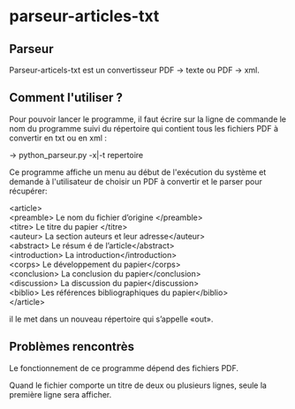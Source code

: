 # parseur-articles-txt

## Parseur
Parseur-articels-txt est un convertisseur PDF -> texte ou PDF -> xml.

## Comment l'utiliser ?

Pour pouvoir lancer le programme, il faut écrire sur la ligne de commande le nom du programme suivi du répertoire qui contient tous les fichiers PDF à convertir en txt ou en xml :

→  python_parseur.py -x|-t repertoire

Ce programme affiche un menu au début de l'exécution du système et demande à l'utilisateur de choisir un PDF à convertir et le parser pour récupérer: 

&lt;article>      
&lt;preamble> Le nom du fichier d’origine &lt;/preamble>  
&lt;titre> Le titre du papier &lt;/titre>  
&lt;auteur> La section auteurs et leur adresse&lt;/auteur>  
&lt;abstract> Le résum  é de l’article&lt;/abstract>  
&lt;introduction> La introduction&lt;/introduction>  
&lt;corps> Le développement du papier&lt;/corps>  
&lt;conclusion> La conclusion du papier&lt;/conclusion>  
&lt;discussion> La discussion du papier&lt;/discussion>  
&lt;biblio> Les références bibliographiques du papier&lt;/biblio>  
&lt;/article>  


il le met dans un nouveau répertoire qui s’appelle «out».

## Problèmes rencontrès

Le fonctionnement de ce programme dépend des fichiers PDF.

Quand le fichier comporte un titre de deux ou plusieurs lignes, seule la première ligne sera afficher.


